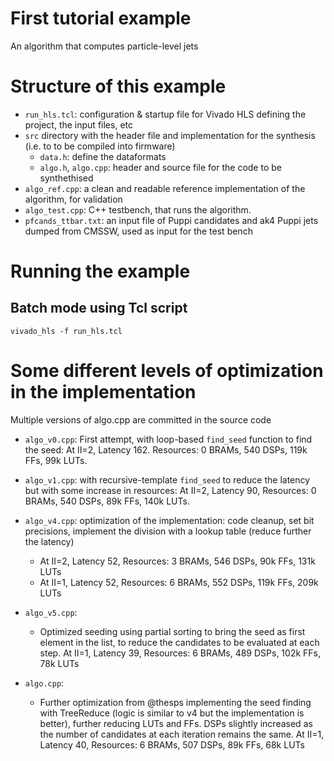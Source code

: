 # First tutorial example

An algorithm that computes particle-level jets


# Structure of this example

* `run_hls.tcl`: configuration & startup file for Vivado HLS defining the project, the input files, etc
* `src` directory with the header file and implementation for the synthesis (i.e. to to be compiled into firmware)
   * `data.h`: define the dataformats
   * `algo.h`, `algo.cpp`: header and source file for the code to be synthethised
* `algo_ref.cpp`: a clean and readable reference implementation of the algorithm, for validation
* `algo_test.cpp`: C++ testbench, that runs the algorithm. 
* `pfcands_ttbar.txt`: an input file of Puppi candidates and ak4 Puppi jets dumped from CMSSW, used as input for the test bench


# Running the example
## Batch mode using Tcl script
`vivado_hls -f run_hls.tcl`

# Some different levels of optimization in the implementation

Multiple versions of algo.cpp are committed in the source code 
* `algo_v0.cpp`: First attempt, with loop-based `find_seed` function to find the seed: At II=2, Latency 162. Resources: 0 BRAMs, 540 DSPs, 119k FFs, 99k LUTs.

* `algo_v1.cpp`: with recursive-template `find_seed` to reduce the latency but with some increase in resources: At II=2, Latency 90, Resources: 0 BRAMs, 540 DSPs, 89k FFs, 140k LUTs.
* `algo_v4.cpp`: optimization of the implementation: code cleanup, set bit precisions, implement the division with a lookup table (reduce further the latency)
    * At II=2, Latency 52, Resources: 3 BRAMs, 546 DSPs, 90k FFs, 131k LUTs
    * At II=1, Latency 52, Resources: 6 BRAMs, 552 DSPs, 119k FFs, 209k LUTs 
* `algo_v5.cpp`:
   * Optimized seeding using partial sorting to bring the seed as first element in the list, to reduce the candidates to be evaluated at each step. At II=1, Latency 39, Resources: 6 BRAMs, 489 DSPs, 102k FFs, 78k LUTs
* `algo.cpp`:
   * Further optimization from @thesps implementing the seed finding with TreeReduce (logic is similar to v4 but the implementation is better), further reducing LUTs and FFs. DSPs slightly increased as the number of candidates at each iteration remains the same. At II=1, Latency 40, Resources: 6 BRAMs, 507 DSPs, 89k FFs, 68k LUTs
    

